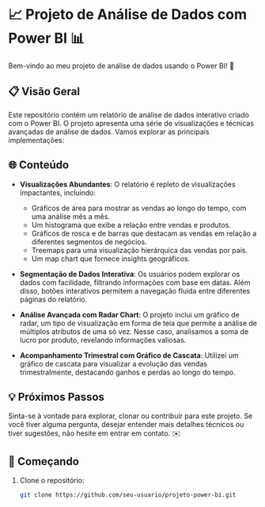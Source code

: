 # 📈 Projeto de Análise de Dados com Power BI 📊

Bem-vindo ao meu projeto de análise de dados usando o Power BI! 👋

## 📋 Visão Geral

Este repositório contém um relatório de análise de dados interativo criado com o Power BI. O projeto apresenta uma série de visualizações e técnicas avançadas de análise de dados. Vamos explorar as principais implementações:

## 🌐 Conteúdo

- **Visualizações Abundantes**: O relatório é repleto de visualizações impactantes, incluindo:
  - Gráficos de área para mostrar as vendas ao longo do tempo, com uma análise mês a mês.
  - Um histograma que exibe a relação entre vendas e produtos.
  - Gráficos de rosca e de barras que destacam as vendas em relação a diferentes segmentos de negócios.
  - Treemaps para uma visualização hierárquica das vendas por país.
  - Um map chart que fornece insights geográficos.

- **Segmentação de Dados Interativa**: Os usuários podem explorar os dados com facilidade, filtrando informações com base em datas. Além disso, botões interativos permitem a navegação fluida entre diferentes páginas do relatório.

- **Análise Avançada com Radar Chart**: O projeto inclui um gráfico de radar, um tipo de visualização em forma de teia que permite a análise de múltiplos atributos de uma só vez. Nesse caso, analisamos a soma de lucro por produto, revelando informações valiosas.

- **Acompanhamento Trimestral com Gráfico de Cascata**: Utilizei um gráfico de cascata para visualizar a evolução das vendas trimestralmente, destacando ganhos e perdas ao longo do tempo.

## 💡 Próximos Passos

Sinta-se à vontade para explorar, clonar ou contribuir para este projeto. Se você tiver alguma pergunta, desejar entender mais detalhes técnicos ou tiver sugestões, não hesite em entrar em contato. ✉️

## 🚀 Começando

1. Clone o repositório:
   ```sh
   git clone https://github.com/seu-usuario/projeto-power-bi.git
